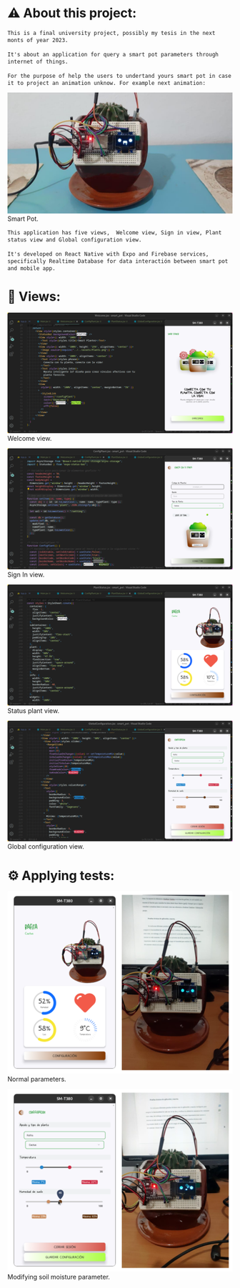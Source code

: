 # ⚠️ About this project:

    This is a final university project, possibly my tesis in the next monts of year 2023.

    It's about an application for query a smart pot parameters through internet of things.

    For the purpose of help the users to undertand yours smart pot in case it to project an animation unknow. For example next animation:

![image](unknow%20animation.png)Smart Pot.

    This application has five views,  Welcome view, Sign in view, Plant status view and Global configuration view.

    It's developed on React Native with Expo and Firebase services, specifically Realtime Database for data interactión between smart pot and mobile app.

# 📱 Views:

![image](welcome.png) Welcome view.

![image](signin.png) Sign In view.

![image](statusplant.png) Status plant view.

![image](config.png) Global configuration view.

# ⚙️ Applying tests:

![image](normalparameters.png) Normal parameters.

![image](modifiedparameters.png) Modifying soil moisture parameter.
